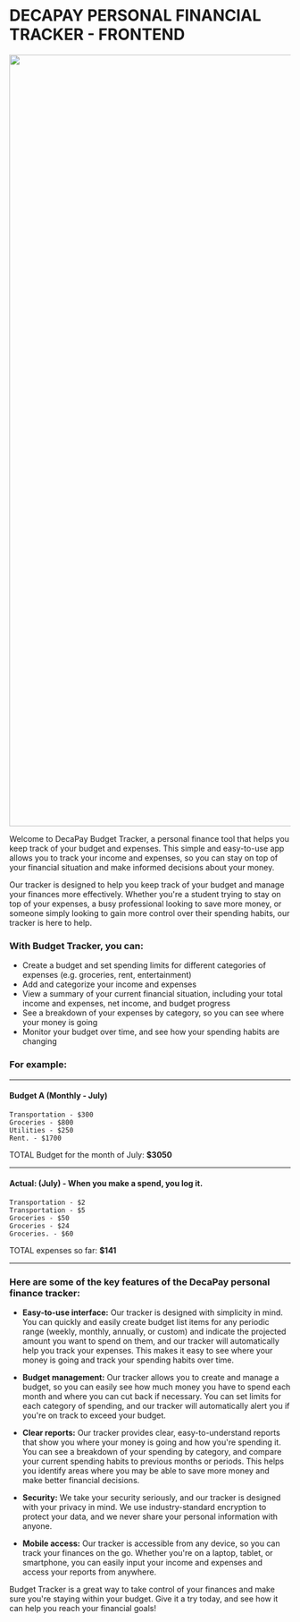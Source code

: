# DECAPAY PERSONAL FINANCIAL TRACKER - FRONTEND
<p align="center">
  <img width="1380" alt="Screenshot 2023-01-24 at 1 29 27 AM" src="https://user-images.githubusercontent.com/101255913/216809734-a147b18f-a359-4199-b7a3-f9d876b0ec72.png">

</p>


Welcome to DecaPay Budget Tracker, a personal finance tool that helps you keep track of your budget and expenses. 
This simple and easy-to-use app allows you to track your income and expenses, so you can stay on top of your financial situation and make informed decisions about your money.

Our tracker is designed to help you keep track of your budget and manage your finances more effectively. 
Whether you're a student trying to stay on top of your expenses, a busy professional looking to save more money, 
or someone simply looking to gain more control over their spending habits, our tracker is here to help.



### With Budget Tracker, you can:

* Create a budget and set spending limits for different categories of expenses (e.g. groceries, rent, entertainment)
* Add and categorize your income and expenses
* View a summary of your current financial situation, including your total income and expenses, net income, and budget progress
* See a breakdown of your expenses by category, so you can see where your money is going
* Monitor your budget over time, and see how your spending habits are changing


### For example:
***
#### Budget A (Monthly - July)
    Transportation - $300
    Groceries - $800
    Utilities - $250
    Rent. - $1700

TOTAL Budget for the month of July: **$3050**
***
#### Actual: (July) - When you make a spend, you log it.
    Transportation - $2
    Transportation - $5
    Groceries - $50
    Groceries - $24
    Groceries. - $60

TOTAL expenses so far: **$141**
***

### Here are some of the key features of the DecaPay personal finance tracker:

* **Easy-to-use interface:** Our tracker is designed with simplicity in mind. 
You can quickly and easily create budget list items for any periodic range 
(weekly, monthly, annually, or custom) and indicate the projected amount you want to spend on them, 
and our tracker will automatically help you track your expenses. 
This makes it easy to see where your money is going and track your spending habits over time.

* **Budget management:** Our tracker allows you to create and manage a budget, 
so you can easily see how much money you have to spend each month and where you can cut back if necessary. 
You can set limits for each category of spending, and our tracker will automatically alert you if you're on track to exceed your budget.

* **Clear reports:** Our tracker provides clear, easy-to-understand reports that show you where your 
money is going and how you're spending it. You can see a breakdown of your spending by category, 
and compare your current spending habits to previous months or periods. 
This helps you identify areas where you may be able to save more money and make better financial decisions.

* **Security:** We take your security seriously, and our tracker is designed with your privacy in mind. 
We use industry-standard encryption to protect your data, and we never share your personal information with anyone.

* **Mobile access:** Our tracker is accessible from any device, so you can track your finances on the go. 
Whether you're on a laptop, tablet, or smartphone, you can easily input your income and expenses and access your reports from anywhere.

Budget Tracker is a great way to take control of your finances and make sure you're staying within your budget. Give it a try today,
and see how it can help you reach your financial goals!

